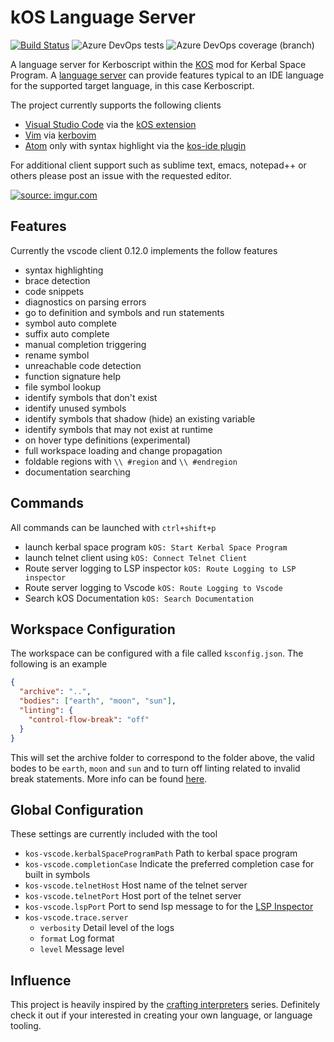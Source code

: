 # kOS Language Server

[![Build Status](https://dev.azure.com/johnchabot2013/KOS-Language-Server/_apis/build/status/jonnyboyC.kos-language-server?branchName=master)](https://dev.azure.com/johnchabot2013/KOS-Language-Server/_build/latest?definitionId=1&branchName=master)
![Azure DevOps tests](https://img.shields.io/azure-devops/tests/johnchabot2013/KOS-Language-Server/1.svg)
![Azure DevOps coverage (branch)](https://img.shields.io/azure-devops/coverage/johnchabot2013/KOS-Language-Server/1/master.svg)

A language server for Kerboscript within the [KOS](https://github.com/KSP-KOS/KOS) mod for Kerbal Space Program. A [language server](https://langserver.org/) can provide features typical to an IDE language for the supported target language, in this case Kerboscript. 

The project currently supports the following clients
* [Visual Studio Code](https://code.visualstudio.com/) via the [kOS extension](https://marketplace.visualstudio.com/items?itemName=JohnChabot.kos-vscode)
* [Vim](https://www.vim.org/) via [kerbovim](https://github.com/Freedzone/kerbovim)
* [Atom](https://atom.io/) only with syntax highlight via the [kos-ide plugin](https://atom.io/packages/ide-kos) 

For additional client support such as sublime text, emacs, notepad++ or others please post an issue with the requested editor. 

<a href="https://imgur.com/kmrbdE4"><img src="https://i.imgur.com/kmrbdE4h.gif" title="source: imgur.com" /></a>

## Features

Currently the vscode client 0.12.0 implements the follow features
- syntax highlighting
- brace detection
- code snippets
- diagnostics on parsing errors
- go to definition and symbols and run statements
- symbol auto complete
- suffix auto complete
- manual completion triggering
- rename symbol
- unreachable code detection
- function signature help
- file symbol lookup
- identify symbols that don't exist
- identify unused symbols
- identify symbols that shadow (hide) an existing variable
- identify symbols that may not exist at runtime
- on hover type definitions (experimental)
- full workspace loading and change propagation
- foldable regions with `\\ #region` and `\\ #endregion`
- documentation searching

## Commands
All commands can be launched with `ctrl+shift+p`
- launch kerbal space program `kOS: Start Kerbal Space Program`
- launch telnet client using `kOS: Connect Telnet Client`
- Route server logging to LSP inspector `kOS: Route Logging to LSP inspector`
- Route server logging to Vscode `kOS: Route Logging to Vscode`
- Search kOS Documentation `kOS: Search Documentation`

## Workspace Configuration
The workspace can be configured with a file called `ksconfig.json`. The following is an example

```json
{
  "archive": "..",
  "bodies": ["earth", "moon", "sun"],
  "linting": {
    "control-flow-break": "off"
  }
}
```

This will set the archive folder to correspond to the folder above, the valid bodes to be `earth`, `moon` and `sun` and to turn off linting related to invalid break statements. More info can be found [here](https://github.com/jonnyboyC/kos-language-server/tree/master/server/ksconfig.md).

## Global Configuration
These settings are currently included with the tool
- `kos-vscode.kerbalSpaceProgramPath` Path to kerbal space program
- `kos-vscode.completionCase` Indicate the preferred completion case for built in symbols
- `kos-vscode.telnetHost` Host name of the telnet server
- `kos-vscode.telnetPort` Host port of the telnet server
- `kos-vscode.lspPort` Port to send lsp message to for the [LSP Inspector](https://marketplace.visualstudio.com/items?itemName=octref.lsp-inspector-webview)
- `kos-vscode.trace.server`
  - `verbosity` Detail level of the logs
  - `format` Log format
  - `level` Message level

## Influence
This project is heavily inspired by the [crafting interpreters](http://craftinginterpreters.com/) series. Definitely check it out if your interested in creating your own language, or language tooling.
